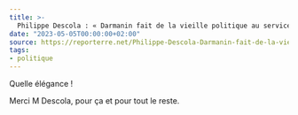 ```yaml
---
title: >-
  Philippe Descola : « Darmanin fait de la vieille politique au service du vieux monde »
date: "2023-05-05T00:00:00+02:00"
source: https://reporterre.net/Philippe-Descola-Darmanin-fait-de-la-vieille-politique-au-service-du-vieux-monde
tags:
- politique
---
```


Quelle élégance ! 

Merci M Descola, pour ça et pour tout le reste.